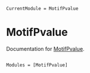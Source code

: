 ```@meta
CurrentModule = MotifPvalue
```

# MotifPvalue

Documentation for [MotifPvalue](https://github.com/kchu25/MotifPvalue.jl).

```@index
```

```@autodocs
Modules = [MotifPvalue]
```

